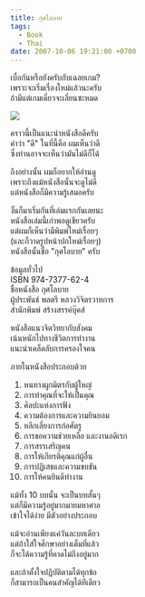 ```yaml
---
title: กุศโลบาย
tags:
  - Book
  - Thai
date: 2007-10-06 19:21:00 +0700
---
```


เบื่อกันหรือยังครับกับเฉลยเกม?  
เพราะจะเริ่มเรื่องใหม่แล้วนะครับ  
ถ้ามีแต่เกมเดี๋ยวจะเลี่ยนซะหมด  

![](/images/book/stratagem.jpg)

คราวนี้เป็นแนะนำหนังสือดีครับ  
คำว่า "ดี" ในที่นี้คือ ผมเห็นว่าดี  
ซึ่งท่านอาจจะเห็นว่ามันไม่ดีก็ได้

ถึงอย่างนั้น ผมก็อยากให้อ่านดู  
เพราะถึงแม้หนังสือนั้นจะดูไม่ดี  
แต่หนังสือก็มีความรู้เสมอครับ

งั้นก็มาเริ่มกันที่เล่มแรกกันเลยนะ  
หนังสือเล่มนี้เก่าพอดูเชียวครับ  
แต่ผมก็เห็นว่ามีพิมพ์ใหม่เรื่อยๆ  
(และก็วาดรูปหน้าปกใหม่เรื่อยๆ)  
หนังสือนั้นชื่อ "กุศโลบาย" ครับ

ข้อมูลทั่วไป  
ISBN 974-7377-62-4  
ชื่อหนังสือ กุศโลบาย  
ผู้ประพันธ์ พลตรี หลวงวิจิตรวาทการ  
สำนักพิมพ์ สร้างสรรค์บุ๊คส์

หนังสือแนวจิตวิทยากับสังคม  
เน้นหนักไปทางชีวิตการทำงาน  
แนะนำเคล็ดลับการครองใจคน

ภายในหนังสือประกอบด้วย  

1. หนทางผูกมิตรกับผู้ใหญ่
2. การทำคุณที่จะให้เป็นคุณ
3. ศิลปะแห่งการฟัง
4. ความต้องการและความยินยอม
5. หลีกเลี่ยงการก่อศัตรู
6. การขอความช่วยเหลือ และงานอดิเรก
7. การสรรเสริญคน
8. การให้เกียรติคุณแก่ผู้อื่น
9. การปฏิเสธและความขบขัน
10. การให้คนยินดีทำงาน

แม้ทั้ง 10 บทนั้น จะเป็นบทสั้นๆ  
แต่ก็มีความรู้อยู่มากมายมหาศาล  
เข้าใจได้ง่าย มีตัวอย่างประกอบ

แม้จะอ่านเพียงแค่วันละบทเดียว  
แต่ถ้าใส่ใจศึกษาอย่างเต็มที่แล้ว  
ก็จะได้ความรู้ที่คาดไม่ถึงอยู่มาก

และถ้าตั้งใจปฏิบัติตามได้ทุกข้อ  
ก็สามารถเป็นคนสำคัญได้ทีเดียว
